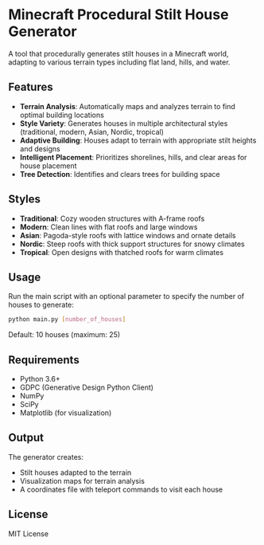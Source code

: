 # Minecraft Procedural Stilt House Generator

A tool that procedurally generates stilt houses in a Minecraft world, adapting to various terrain types including flat land, hills, and water.

## Features

- **Terrain Analysis**: Automatically maps and analyzes terrain to find optimal building locations
- **Style Variety**: Generates houses in multiple architectural styles (traditional, modern, Asian, Nordic, tropical)
- **Adaptive Building**: Houses adapt to terrain with appropriate stilt heights and designs
- **Intelligent Placement**: Prioritizes shorelines, hills, and clear areas for house placement
- **Tree Detection**: Identifies and clears trees for building space

## Styles

- **Traditional**: Cozy wooden structures with A-frame roofs
- **Modern**: Clean lines with flat roofs and large windows
- **Asian**: Pagoda-style roofs with lattice windows and ornate details
- **Nordic**: Steep roofs with thick support structures for snowy climates
- **Tropical**: Open designs with thatched roofs for warm climates

## Usage

Run the main script with an optional parameter to specify the number of houses to generate:

```bash
python main.py [number_of_houses]
```

Default: 10 houses (maximum: 25)

## Requirements

- Python 3.6+
- GDPC (Generative Design Python Client)
- NumPy
- SciPy
- Matplotlib (for visualization)

## Output

The generator creates:
- Stilt houses adapted to the terrain
- Visualization maps for terrain analysis
- A coordinates file with teleport commands to visit each house

## License

MIT License